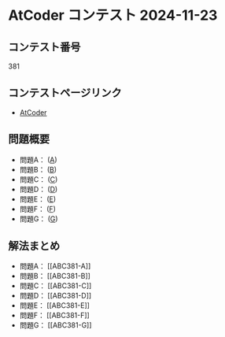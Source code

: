 # AtCoder コンテスト 2024-11-23

## コンテスト番号

381

## コンテストページリンク
- [AtCoder ](https://atcoder.jp/contests/abc381)

## 問題概要
- 問題A： ([A](https://atcoder.jp/contests/abc381/tasks/abc381_a))
- 問題B： ([B](https://atcoder.jp/contests/abc381/tasks/abc381_b))
- 問題C： ([C](https://atcoder.jp/contests/abc381/tasks/abc381_c))
- 問題D： ([D](https://atcoder.jp/contests/abc381/tasks/abc381_d))
- 問題E： ([E](https://atcoder.jp/contests/abc381/tasks/abc381_e))
- 問題F： ([F](https://atcoder.jp/contests/abc381/tasks/abc381_f))
- 問題G： ([G](https://atcoder.jp/contests/abc381/tasks/abc381_g))

## 解法まとめ
- 問題A： [[ABC381-A]]
- 問題B： [[ABC381-B]]
- 問題C： [[ABC381-C]]
- 問題D： [[ABC381-D]]
- 問題E： [[ABC381-E]]
- 問題F： [[ABC381-F]]
- 問題G： [[ABC381-G]]

